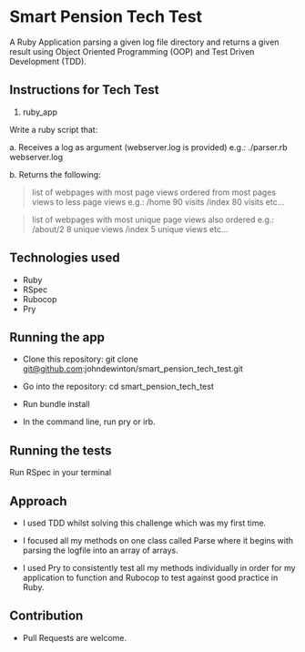 # Smart Pension Tech Test #

A Ruby Application parsing a given log file directory and returns a given result using Object Oriented Programming (OOP) and Test Driven Development (TDD).

## Instructions for Tech Test ##

1. ruby_app

Write a ruby script that:

a. Receives a log as argument (webserver.log is provided)
  e.g.: ./parser.rb webserver.log

b. Returns the following:

  > list of webpages with most page views ordered from most pages views to less page views
     e.g.:
         /home 90 visits
         /index 80 visits
         etc...
 
 > list of webpages with most unique page views also ordered
     e.g.:
         /about/2   8 unique views
         /index     5 unique views
         etc...

## Technologies used ##

* Ruby
* RSpec
* Rubocop
* Pry

## Running the app ##

* Clone this repository: git clone git@github.com:johndewinton/smart_pension_tech_test.git

* Go into the repository: cd smart_pension_tech_test

* Run bundle install

* In the command line, run pry or irb.

## Running the tests ##

Run RSpec in your terminal

## Approach ##

* I used TDD whilst solving this challenge which was my first time.

* I focused all my methods on one class called Parse where it begins with parsing the logfile into an array of arrays.

* I used Pry to consistently test all my methods individually in order for my application to function and Rubocop to test     against good practice in Ruby.

## Contribution ##

* Pull Requests are welcome.

